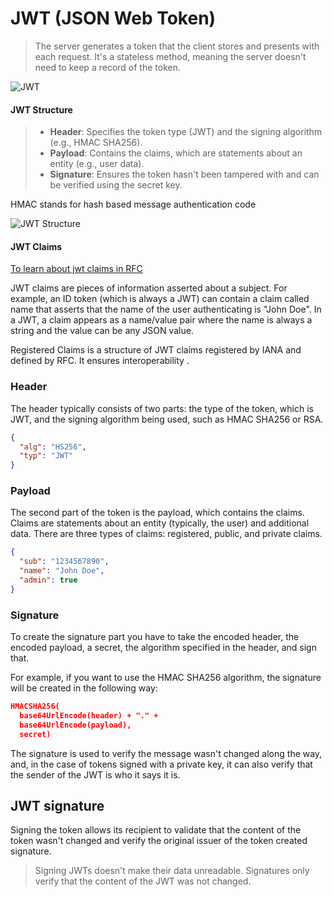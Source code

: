 # JWT (JSON Web Token)

> The server generates a token that the client stores and presents with each request. It's a stateless method, meaning the server doesn't need to keep a record of the token.

![JWT](https://media2.dev.to/dynamic/image/width=800%2Cheight=%2Cfit=scale-down%2Cgravity=auto%2Cformat=auto/https%3A%2F%2Fdev-to-uploads.s3.amazonaws.com%2Fuploads%2Farticles%2Ffydm4uic65eaiv956hyp.png)

#### JWT Structure

> - **Header**: Specifies the token type (JWT) and the signing algorithm (e.g., HMAC SHA256).
> - **Payload**: Contains the claims, which are statements about an entity (e.g., user data).
> - **Signature**: Ensures the token hasn't been tampered with and can be verified using the secret key.

HMAC stands for hash based message authentication code

![JWT Structure](https://media2.dev.to/dynamic/image/width=800%2Cheight=%2Cfit=scale-down%2Cgravity=auto%2Cformat=auto/https%3A%2F%2Fdev-to-uploads.s3.amazonaws.com%2Fuploads%2Farticles%2Fxceigflhs68dw1yzm26e.jpg)

#### JWT Claims

[To learn about jwt claims in RFC](https://datatracker.ietf.org/doc/html/rfc7519#section-4)

JWT claims are pieces of information asserted about a subject. For example, an ID token (which is always a JWT) can contain a claim called name that asserts that the name of the user authenticating is "John Doe". In a JWT, a claim appears as a name/value pair where the name is always a string and the value can be any JSON value.

Registered Claims is  a structure of JWT claims registered by IANA and defined by RFC. It ensures interoperability
.

### Header

The header typically consists of two parts: the type of the token, which is JWT, and the signing algorithm being used, such as HMAC SHA256 or RSA.

```json
{
  "alg": "HS256",
  "typ": "JWT"
}
```

### Payload

The second part of the token is the payload, which contains the claims. Claims are statements about an entity (typically, the user) and additional data. There are three types of claims: registered, public, and private claims.

```json
{
  "sub": "1234567890",
  "name": "John Doe",
  "admin": true
}
```

### Signature

To create the signature part you have to take the encoded header, the encoded payload, a secret, the algorithm specified in the header, and sign that.

For example, if you want to use the HMAC SHA256 algorithm, the signature will be created in the following way:

```json
HMACSHA256(
  base64UrlEncode(header) + "." +
  base64UrlEncode(payload),
  secret)
```

The signature is used to verify the message wasn't changed along the way, and, in the case of tokens signed with a private key, it can also verify that the sender of the JWT is who it says it is.

## JWT signature

Signing the token allows its recipient to validate that the content of the token wasn't changed and verify the original issuer of the token created signature.

> Signing JWTs doesn't make their data unreadable. Signatures only verify that the content of the JWT was not changed.


